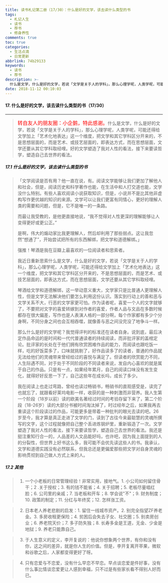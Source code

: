 ```yaml
---
title: 读书札记第二册（17/30）：什么是好的文学，该去读什么类型的书
tags:
  - 札记人生
  - 读书
  - 荐书
  - 修身养性
comments: true
toc: true
categories:
  - 生活点滴
  - 日常更新
abbrlink: 74b29133
keywords:
  - 读书
  - 荐书
description: >-
  什么是文学，什么是好的文学，若说「文学是关于人的学科」，那么心理学呢，人类学呢，可能还得给文学加上「艺术化地表达」这一个维度，把文学和其它学科区分开来的，不是思想层面的，而是艺术、或技艺层面的，即表达方式，而在思想层面，文学还要从其它学科取经哩。好的文学塑造了我对人性的看法，接下来要读哲学，塑造自己去世界的看法。
date: 2018-11-12 00:10:03
---
```

<script type="text/javascript" src="/js/src/bai.js"></script>

#### 17. 什么是好的文学，该去读什么类型的书（17/30）
---
> <font color="#FF0000" size=3>转自友人的朋友圈：小企鹅，特此感谢。</font>什么是文学，什么是好的文学，若说「文学是关于人的学科」，那么心理学呢，人类学呢，可能还得给文学加上「艺术化地表达」这一个维度，把文学和其它学科区分开来的，不是思想层面的，而是艺术、或技艺层面的，即表达方式，而在思想层面，文学还要从其它学科取经哩。好的文学塑造了我对人性的看法，接下来要读哲学，塑造自己去世界的看法。

##### 17.1 什么是好的文学，该去读什么类型的书
> 「文学阅读是否有用？他一直在说，有。阅读文学能够让我们更加了解他人和社会，但是，阅读历史和科学著作也能，在生活中和人打交道也能，文学没什么特别。有些人喜欢阅读小说获取知识，但是，小说并不是比其他非虚构写作更优越的知识的来源。文学可以让我们更富有同情心，更好的理解人类的需要和问题，但是，它不是唯一的一条路。
> 
> 而最让我受教的，是他更直接地说，“我不觉得对人性更深的理解能够让人变得更好或更公正。”
> 
> 是啊，伟大的煽动家比我更理解人，然后却利用了那些弱点。这让我忽然“想通了”，开始尝试把所有的东西解绑，把文学和道德解绑。」
> 
> 强推！琴酒是我在豆瓣上最喜欢的一位阅读者和思索者。
> 
> 我近日重新思索什么是文学，什么是好的文学，若说「文学是关于人的学科」，那么心理学呢，人类学呢，可能还得给文学加上「艺术化地表达」这一个维度，把文学和其它学科区分开来的，不是思想层面的，而是艺术、或技艺层面的，即表达方式，而在思想层面，文学还要从其它学科取经哩。
> 
> 琴酒给文学和道德解绑，这一举动意义重大，文学家只是比普通人更理解人性，但是文学无法解决他们要怎么利用这份认识。落实到行动上的善和恶与文学关系不大，行恶的文学家更可怕。作为读者呢，喜爱一个人的文字就够了，不要把对文字的喜爱转嫁到对作者的喜爱，作者人品与文品在多数时候都存在很大偏差，写作也是人表演人格的一部分啊，每个作家都有多少个分身啊，不同分身之间也会互相吞噬，就像善与恶之间没完没了地争斗一样。
> 
> 那么什么是好的文学呢？我觉得评判的标准还在读者自身。说到底，最后决定作品命运的是时间和一代代普通读者的持续阅读，而非批评家的盖棺定论。批评家的长处在于他们拥有欣赏困难作品的能力，而阅读也跟吃饭一样，吃的好饭菜多了，口味就挑剔了，好作品读多了的读者，普通的作品就无法给他们的灵魂带来曾经给过的喜悦与满足了。但读者的欣赏能力不同，人生际遇不同，对于处于不同阶段的不同读者来说，发自内心喜欢的就是属于自己的作品。只是有一点，如果经年累月，自己的阅读口味没有发生变化，就得好好反思一下了，自己这些年在成长吗，成长了多少。
> 
> 我在阅读上也走过弯路，曾经也读过畅销书，畅销书的直观感受是，读完了也就忘了，就跟看好莱坞电影一样，收获的是一种刺激而非营养。我人生第一个阶段（18岁以前）读的欧美名著经过时间的考验存留下来了，第二个阶段（18-26岁）读的大部分书被时间淘汰掉了，时过经年之后，如果我再去重读这个阶段读过的作品，可能更多是带着一种批判的眼光去读的吧。26岁至今，我才算是真正走进了文学的门，读到了古往今来最聪慧的灵魂所撰写的文字，这个过程就像把自己整个丢进炼钢炉里，重新锻造了一次。文学塑造了我对人性的看法，接下来要读哲学，塑造自己去世界的看法。我还是挺注重知行合一的，人品差的人文品能好吗，也许吧，因为我上面提到的人的分裂性，但世界上好书这么多，我可能不会优先读这些人的书。我承认，文学和道德实践没有必然联系，但我总还是更偏爱那些把文学对自身灵魂的影响贯彻到自己做人方式上来的人。

##### 17.2 其他
> 1. 一个小老板的日常管理经验！非常实用，接地气。1.  小公司如何留住骨干；2 .关于授权；3. 有的钱不能省；4. 关于招聘；5. 老板尽量唱红脸；6. 公司里的亲戚；7. 当老板和开车；8. 学会说"不"；9. 财务制度；10. 政策的制定；11. 分红与年终奖；12. 怎样涨工资。

> 2. 日本老人养老悲剧的启发：1. 留住一线城市资产。2. 别完全指望ZF养老金。3. 多房收租更保险；4. 贫困后会失去子女、社交圈；5. 别卖房创业；6. 养老院天价；7. 多子防失独；8. 长寿多金是王道，无金、少金是地狱；9. 养老只能靠自己。

> 3. 于人生意义的定义，李开复说的：他说你想象两个世界，有你和没有你，这之间的差异，就是你人生的价值。但是，李开复离开苹果，微软和谷歌之后，人家都变得更好了呀。

> 4. 只有恋爱与不恋爱，没有什么早恋不早恋。早点谈恋爱是件好事，没有什么事比情谈恋爱更让人感到幸福，只不过是有些家长看不得别人好而已。